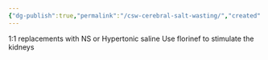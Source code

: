 ```yaml
---
{"dg-publish":true,"permalink":"/csw-cerebral-salt-wasting/","created":"2025-09-10T10:50:49.892-07:00","updated":"2025-09-10T10:51:34.674-07:00"}
---
```



1:1 replacements with NS or Hypertonic saline
Use florinef to stimulate the kidneys